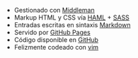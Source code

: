 - Gestionado con [Middleman](http://middlemanapp.com/)
- Markup HTML y CSS vía [HAML](http://haml.info/) + [SASS](http://sass-lang.com/)
- Entradas escritas en sintaxis [Markdown](http://daringfireball.net/projects/markdown/)
- Servido por [GitHub Pages](http://pages.github.com/)
- Código disponible en [GitHub](https://github.com/danguita/davidanguita.name)
- Felizmente codeado con [vim](http://www.vim.org/)
